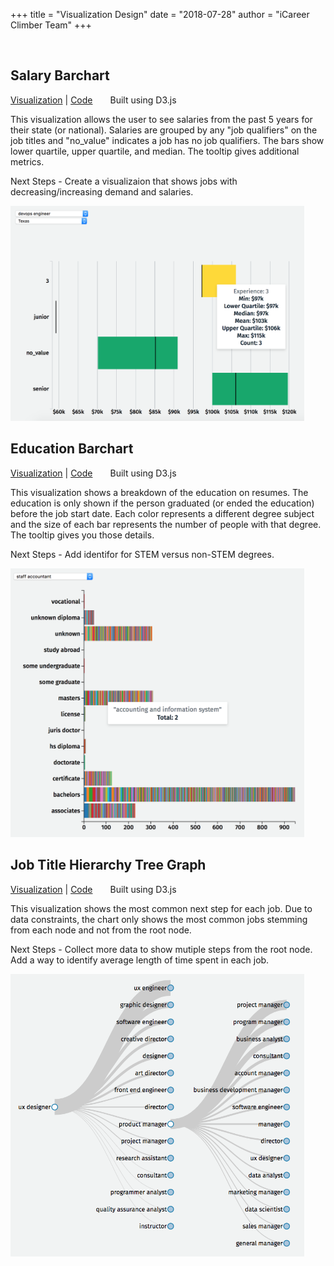 +++
title = "Visualization Design"
date = "2018-07-28"
author = "iCareer Climber Team"
+++

</br>

## Salary Barchart

<a href="http://people.ischool.berkeley.edu/~keri.wheatley/w210_salary_bar_chart/" target="_blank">Visualization</a> |
 <a href="https://github.com/kbelsvik/career-skills-capstone/tree/master/d3_viz/salary_bar_chart" target="_blank">Code</a>&emsp;&emsp;Built using D3.js

This visualization allows the user to see salaries from the past 5 years for their state (or national). Salaries are grouped by any "job qualifiers" on the job titles and "no_value" indicates a job has no job qualifiers. The bars show lower quartile, upper quartile, and median. The tooltip gives additional metrics.

Next Steps - Create a visualizaion that shows jobs with decreasing/increasing demand and salaries.

<img src="https://raw.githubusercontent.com/icareerclimber/source-code/master/content/howitworks/images_folder/salary-barchart.png" width="470">

</br>

## Education Barchart

<a href="http://people.ischool.berkeley.edu/~keri.wheatley/w210_edu_bar_chart/" target="_blank">Visualization</a> |
 <a href="https://github.com/kbelsvik/career-skills-capstone/tree/master/d3_viz/education_histogram" target="_blank">Code</a>&emsp;&emsp;Built using D3.js

This visualization shows a breakdown of the education on resumes. The education is only shown if the person graduated (or ended the education) before the job start date. Each color represents a different degree subject and the size of each bar represents the number of people with that degree. The tooltip gives you those details.

Next Steps - Add identifor for STEM versus non-STEM degrees.

<img src="https://raw.githubusercontent.com/icareerclimber/source-code/master/content/howitworks/images_folder/education-barchart.png" width="470">

</br>

## Job Title Hierarchy Tree Graph

<a href="http://people.ischool.berkeley.edu/~keri.wheatley/w210_node_graph/" target="_blank">Visualization</a> |
 <a href="https://github.com/kbelsvik/career-skills-capstone/tree/master/d3_viz/node_graph" target="_blank">Code</a>&emsp;&emsp;Built using D3.js

This visualization shows the most common next step for each job. Due to data constraints, the chart only shows the most common jobs stemming from each node and not from the root node.

Next Steps - Collect more data to show mutiple steps from the root node. Add a way to identify average length of time spent in each job.

<img src="https://raw.githubusercontent.com/icareerclimber/source-code/master/content/howitworks/images_folder/hierarchy-tree-graph.png" width="470">

